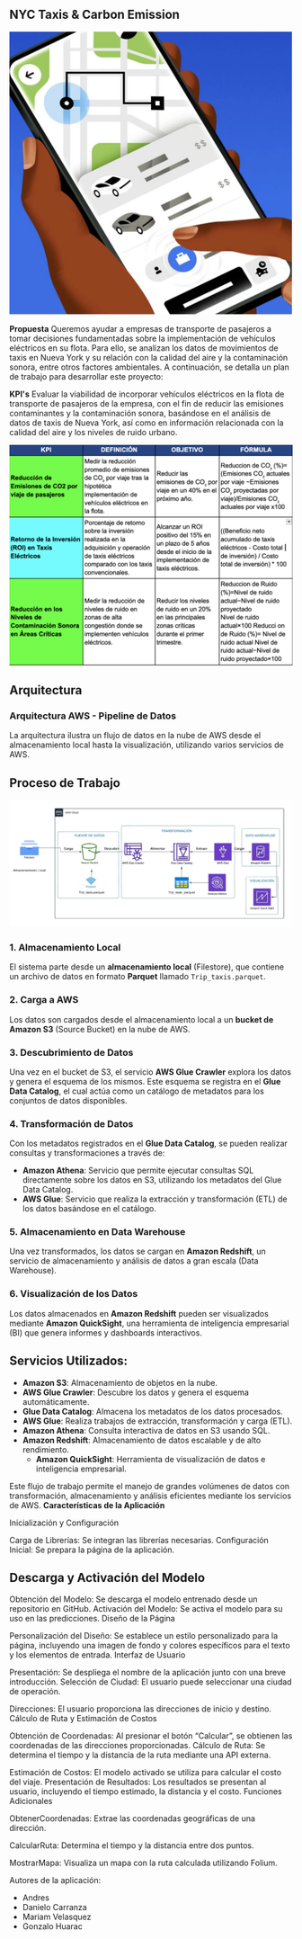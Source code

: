 
## ****NYC Taxis & Carbon Emission**** 

![enter image description here](./image/Screenshot%202024-09-24%20at%2022.13.51.png)

**Propuesta**
Queremos ayudar a empresas de transporte de pasajeros a tomar decisiones fundamentadas sobre la implementación de vehículos eléctricos en su flota. Para ello, se analizan los datos de movimientos de taxis en Nueva York y su relación con la calidad del aire y la contaminación sonora, entre otros factores ambientales. A continuación, se detalla un plan de trabajo para desarrollar este proyecto:

**KPI's** Evaluar la viabilidad de incorporar vehículos eléctricos en la flota de transporte de pasajeros de la empresa, con el fin de reducir las emisiones contaminantes y la contaminación sonora, basándose en el análisis de datos de taxis de Nueva York, así como en información relacionada con la calidad del aire y los niveles de ruido urbano.

![enter image description here](./image/Screenshot%202024-09-25%20at%2014.49.50.png)

## Arquitectura

### Arquitectura AWS - Pipeline de Datos
La arquitectura ilustra un flujo de datos en la nube de AWS desde el almacenamiento local hasta la visualización, utilizando varios servicios de AWS.

## Proceso de Trabajo

![enter image description here](./image/WhatsApp%20Image%202024-09-20%20at%2015.49.12.jpeg)

### 1. Almacenamiento Local
El sistema parte desde un **almacenamiento local** (Filestore), que contiene un archivo de datos en formato **Parquet** llamado `Trip_taxis.parquet`.

### 2. Carga a AWS
Los datos son cargados desde el almacenamiento local a un **bucket de Amazon S3** (Source Bucket) en la nube de AWS.

### 3. Descubrimiento de Datos
Una vez en el bucket de S3, el servicio **AWS Glue Crawler** explora los datos y genera el esquema de los mismos. Este esquema se registra en el **Glue Data Catalog**, el cual actúa como un catálogo de metadatos para los conjuntos de datos disponibles.

### 4. Transformación de Datos
Con los metadatos registrados en el **Glue Data Catalog**, se pueden realizar consultas y transformaciones a través de:
- **Amazon Athena**: Servicio que permite ejecutar consultas SQL directamente sobre los datos en S3, utilizando los metadatos del Glue Data Catalog.
- **AWS Glue**: Servicio que realiza la extracción y transformación (ETL) de los datos basándose en el catálogo.

### 5. Almacenamiento en Data Warehouse
Una vez transformados, los datos se cargan en **Amazon Redshift**, un servicio de almacenamiento y análisis de datos a gran escala (Data Warehouse).

### 6. Visualización de los Datos
Los datos almacenados en **Amazon Redshift** pueden ser visualizados mediante **Amazon QuickSight**, una herramienta de inteligencia empresarial (BI) que genera informes y dashboards interactivos.

## Servicios Utilizados:

- **Amazon S3**: Almacenamiento de objetos en la nube.
- **AWS Glue Crawler**: Descubre los datos y genera el esquema automáticamente.
- **Glue Data Catalog**: Almacena los metadatos de los datos procesados.
- **AWS Glue**: Realiza trabajos de extracción, transformación y carga (ETL).
- **Amazon Athena**: Consulta interactiva de datos en S3 usando SQL.
- **Amazon Redshift**: Almacenamiento de datos escalable y de alto rendimiento.
    - **Amazon QuickSight**: Herramienta de visualización de datos e inteligencia empresarial.

Este flujo de trabajo permite el manejo de grandes volúmenes de datos con transformación, almacenamiento y análisis eficientes mediante los servicios de AWS.
**Características de la Aplicación**

Inicialización y Configuración

Carga de Librerías: Se integran las librerías necesarias.
Configuración Inicial: Se prepara la página de la aplicación.

## Descarga y Activación del Modelo

Obtención del Modelo: Se descarga el modelo entrenado desde un repositorio en GitHub.
Activación del Modelo: Se activa el modelo para su uso en las predicciones.
Diseño de la Página

Personalización del Diseño: Se establece un estilo personalizado para la página, incluyendo una imagen de fondo y colores específicos para el texto y los elementos de entrada.
Interfaz de Usuario

Presentación: Se despliega el nombre de la aplicación junto con una breve introducción.
Selección de Ciudad: El usuario puede seleccionar una ciudad de operación.

Direcciones: El usuario proporciona las direcciones de inicio y destino.
Cálculo de Ruta y Estimación de Costos

Obtención de Coordenadas: Al presionar el botón “Calcular”, se obtienen las coordenadas de las direcciones proporcionadas.
Cálculo de Ruta: Se determina el tiempo y la distancia de la ruta mediante una API externa.

Estimación de Costos: El modelo activado se utiliza para calcular el costo del viaje.
Presentación de Resultados: Los resultados se presentan al usuario, incluyendo el tiempo estimado, la distancia y el costo.
Funciones Adicionales

ObtenerCoordenadas: Extrae las coordenadas geográficas de una dirección.

CalcularRuta: Determina el tiempo y la distancia entre dos puntos.

MostrarMapa: Visualiza un mapa con la ruta calculada utilizando Folium.


Autores de la aplicación:
- Andres 
- Danielo Carranza
- Mariam Velasquez
- Gonzalo Huarac

                                
